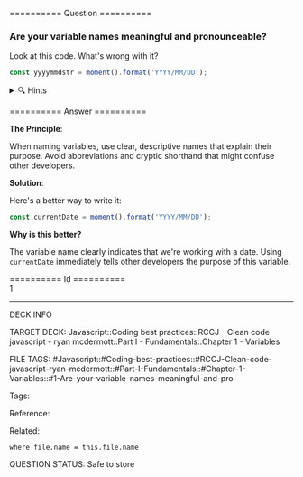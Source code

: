 ========== Question ==========  

### Are your variable names meaningful and pronounceable?

Look at this code. What's wrong with it?

```javascript
const yyyymmdstr = moment().format('YYYY/MM/DD');
```

<details><summary>🔍 Hints</summary>

Think about:

-   What does this variable store?

-   Would other developers understand it easily?

-   How would you improve it?

</details>  

========== Answer ==========  

**The Principle**:

When naming variables, use clear, descriptive names that explain their purpose. Avoid abbreviations and cryptic shorthand that might confuse other developers.

**Solution**:

Here's a better way to write it:

```javascript
const currentDate = moment().format('YYYY/MM/DD');
```

**Why is this better?**

The variable name clearly indicates that we're working with a date. Using `currentDate` immediately tells other developers the purpose of this variable.

========== Id ==========  
1

---

DECK INFO

TARGET DECK: Javascript::Coding best practices::RCCJ - Clean code javascript - ryan mcdermott::Part I - Fundamentals::Chapter 1 - Variables

FILE TAGS: #Javascript::#Coding-best-practices::#RCCJ-Clean-code-javascript-ryan-mcdermott::#Part-I-Fundamentals::#Chapter-1-Variables::#1-Are-your-variable-names-meaningful-and-pro

Tags:

Reference:

Related:

```dataview
where file.name = this.file.name
```

QUESTION STATUS: Safe to store
